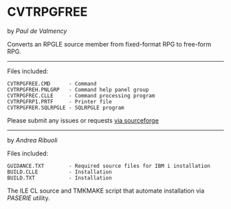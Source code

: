 # CVTRPGFREE

by *Paul de Valmency*

Converts an RPGLE source member from fixed-format RPG to free-form RPG.

----

Files included:

```
CVTRPGFREE.CMD      - Command
CVTRPGFREH.PNLGRP   - Command help panel group
CVTRPGFREC.CLLE     - Command processing program
CVTRPGFRP1.PRTF     - Printer file
CVTRPGFRER.SQLRPGLE - SQLRPGLE program
```

Please submit any issues or requests [via sourceforge](https://sourceforge.net/p/cvtrpgfree/tickets/)

----

by *Andrea Ribuoli*

Files included:

```
GUIDANCE.TXT        - Required source files for IBM i installation
BUILD.CLLE          - Installation
BUILD.TXT           - Installation
```

The ILE CL source and TMKMAKE script that automate installation via *PASERIE* utility.
